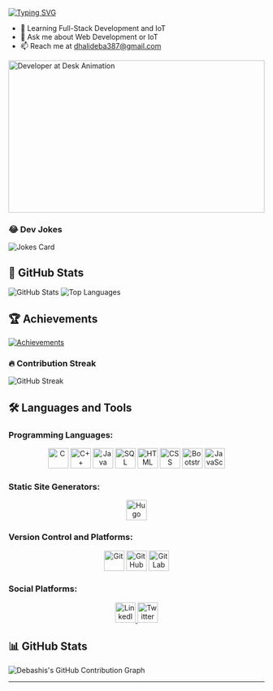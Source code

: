 
[![Typing SVG](https://readme-typing-svg.herokuapp.com?font=Fira+Code&size=22&pause=1000&color=FF5733&width=435&lines=Hi!+I'm+Debashis+Dhali;Crafting+Frontend+Experiences;Building+Web+Apps+with+Purpose;Exploring+IoT+Solutions)](https://git.io/typing-svg)

- 🌱 Learning Full-Stack Development and IoT
- 💬 Ask me about Web Development or IoT
- 📫 Reach me at dhalideba387@gmail.com

<img src="https://media.giphy.com/media/qgQUggAC3Pfv687qPC/giphy.gif" width="100%" height="300px" alt="Developer at Desk Animation">

### 😂 Dev Jokes
![Jokes Card](https://readme-jokes.vercel.app/api?theme=radical)

## 🌟 GitHub Stats
![GitHub Stats](https://github-readme-stats.vercel.app/api?username=DebashisDhali&show_icons=true&theme=radical)
![Top Languages](https://github-readme-stats.vercel.app/api/top-langs/?username=DebashisDhali&layout=compact&theme=radical)

## 🏆 Achievements
[![Achievements](https://github-profile-trophy.vercel.app/?username=DebashisDhali&theme=dracula)](https://github.com/ryo-ma/github-profile-trophy)

### 🔥 Contribution Streak
![GitHub Streak](https://streak-stats.demolab.com?user=DebashisDhali&theme=radical&hide_border=true)

## 🛠️ Languages and Tools

### Programming Languages:
<p align="center">
  <img src="https://cdn.jsdelivr.net/gh/devicons/devicon/icons/c/c-original.svg" alt="C" width="40" height="40"/>
  <img src="https://cdn.jsdelivr.net/gh/devicons/devicon/icons/cplusplus/cplusplus-original.svg" alt="C++" width="40" height="40"/>
  <img src="https://cdn.jsdelivr.net/gh/devicons/devicon/icons/java/java-original.svg" alt="Java" width="40" height="40"/>
  <img src="https://cdn.jsdelivr.net/gh/devicons/devicon/icons/mysql/mysql-original.svg" alt="SQL" width="40" height="40"/>
  <img src="https://cdn.jsdelivr.net/gh/devicons/devicon/icons/html5/html5-original.svg" alt="HTML" width="40" height="40"/>
  <img src="https://cdn.jsdelivr.net/gh/devicons/devicon/icons/css3/css3-original.svg" alt="CSS" width="40" height="40"/>
  <img src="https://cdn.jsdelivr.net/gh/devicons/devicon/icons/bootstrap/bootstrap-original.svg" alt="Bootstrap" width="40" height="40"/>
  <img src="https://cdn.jsdelivr.net/gh/devicons/devicon/icons/javascript/javascript-original.svg" alt="JavaScript" width="40" height="40"/>
</p>

### Static Site Generators:
<p align="center">
  <img src="https://cdn.jsdelivr.net/gh/devicons/devicon/icons/hugo/hugo-original.svg" alt="Hugo" width="40" height="40"/>
</p>

### Version Control and Platforms:
<p align="center">
  <img src="https://cdn.jsdelivr.net/gh/devicons/devicon/icons/git/git-original.svg" alt="Git" width="40" height="40"/>
  <img src="https://cdn.jsdelivr.net/gh/devicons/devicon/icons/github/github-original.svg" alt="GitHub" width="40" height="40"/>
  <img src="https://cdn.jsdelivr.net/gh/devicons/devicon/icons/gitlab/gitlab-original.svg" alt="GitLab" width="40" height="40"/>
</p>

### Social Platforms:
<p align="center">
  <a href="https://www.linkedin.com/in/debashis-dhali-3390442a0/" target="_blank">
    <img src="https://cdn.jsdelivr.net/gh/devicons/devicon/icons/linkedin/linkedin-original.svg" alt="LinkedIn" width="40" height="40"/>
  </a>
  <a href="https://x.com/dhali_deba2024" target="_blank">
    <img src="https://img.icons8.com/color/48/twitter--v1.png" alt="Twitter" width="40" height="40"/>
  </a>
</p>


## 📊 GitHub Stats

<!-- Contribution Graph -->
![Debashis's GitHub Contribution Graph](https://github-readme-activity-graph.vercel.app/graph?username=DebashisDhali&theme=github)

---


